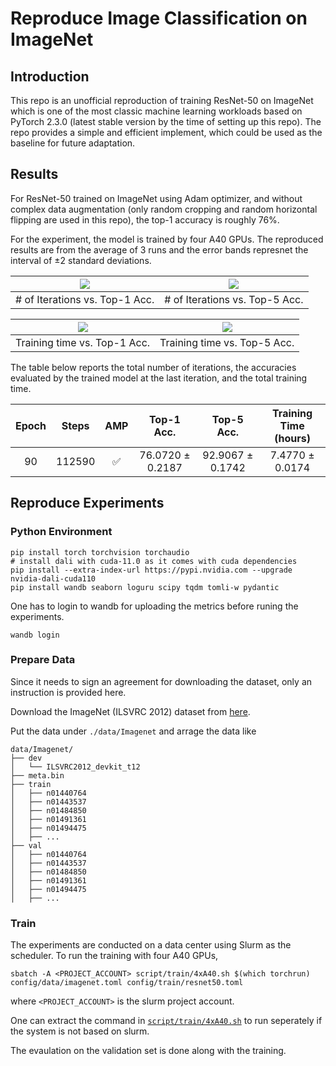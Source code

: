 # Reproduce Image Classification on ImageNet

## Introduction

This repo is an unofficial reproduction of training ResNet-50 on ImageNet which is one of the most classic machine learning workloads based on PyTorch 2.3.0 (latest stable version by the time of setting up this repo). The repo provides a simple and efficient implement, which could be used as the baseline for future adaptation.

## Results

For ResNet-50 trained on ImageNet using Adam optimizer, and without complex data augmentation (only random cropping and random horizontal flipping are used in this repo), the top-1 accuracy is roughly 76%.

For the experiment, the model is trained by four A40 GPUs. The reproduced results are from the average of 3 runs and the error bands represnet the interval of $\pm2$ standard deviations.

| ![](./doc/resnet50_imagenet/step_vs_acc1.png) | ![](./doc/resnet50_imagenet/step_vs_acc5.png)
|:--:| :--: |
| # of Iterations vs. Top-1 Acc. | # of Iterations vs. Top-5 Acc. |

| ![](./doc/resnet50_imagenet/time_vs_acc1.png) | ![](./doc/resnet50_imagenet/time_vs_acc5.png)
|:--:| :--: |
| Training time vs. Top-1 Acc. | Training time vs. Top-5 Acc. |

The table below reports the total number of iterations, the accuracies evaluated by the trained model at the last iteration, and the total training time.

|  Epoch  | Steps |        AMP         |   Top-1 Acc.    | Top-5 Acc. | Training Time (hours) |
|:------:|:---:|:------------------:|:----:|:---------------:|:---------------------:|
| 90 | 112590 | :white_check_mark: | 76.0720 ± 0.2187 |    92.9067 ± 0.1742    | 7.4770 ± 0.0174 |


## Reproduce Experiments

### Python Environment

```
pip install torch torchvision torchaudio
# install dali with cuda-11.0 as it comes with cuda dependencies
pip install --extra-index-url https://pypi.nvidia.com --upgrade nvidia-dali-cuda110
pip install wandb seaborn loguru scipy tqdm tomli-w pydantic
```

One has to login to wandb for uploading the metrics before runing the experiments.
```
wandb login
```

### Prepare Data

Since it needs to sign an agreement for downloading the dataset, only an instruction is provided here.

Download the ImageNet (ILSVRC 2012) dataset from [here](https://www.image-net.org/).

Put the data under `./data/Imagenet` and arrage the data like
```
data/Imagenet/
├── dev
│   └── ILSVRC2012_devkit_t12
├── meta.bin
├── train
│   ├── n01440764
│   ├── n01443537
│   ├── n01484850
│   ├── n01491361
│   ├── n01494475
│   ├── ...
├── val
│   ├── n01440764
│   ├── n01443537
│   ├── n01484850
│   ├── n01491361
│   ├── n01494475
│   ├── ...
```

### Train

The experiments are conducted on a data center using Slurm as the scheduler. To run the training with four A40 GPUs, 

```
sbatch -A <PROJECT_ACCOUNT> script/train/4xA40.sh $(which torchrun) config/data/imagenet.toml config/train/resnet50.toml
```
where `<PROJECT_ACCOUNT>` is the slurm project account.

One can extract the command in [`script/train/4xA40.sh`](./script/train/4xA40.sh) to run seperately if the system is not based on slurm.

The evaulation on the validation set is done along with the training.
